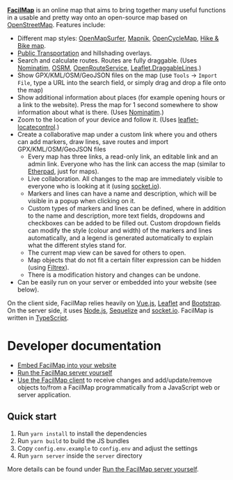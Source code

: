 [**FacilMap**](https://facilmap.org/) is an online map that aims to bring together many useful functions in a usable and pretty way onto an
open-source map based on [OpenStreetMap](https://openstreetmap.org/). Features include:

* Different map styles: [OpenMapSurfer](http://korona.geog.uni-heidelberg.de/), [Mapnik](https://openstreetmap.org/),
  [OpenCycleMap](https://opencyclemap.org/), [Hike & Bike map](http://hikebikemap.org/).
* [Public Transportation](http://openptmap.org/) and hillshading overlays.
* Search and calculate routes. Routes are fully draggable. (Uses [Nominatim](http://wiki.openstreetmap.org/wiki/Nominatim),
  [OSRM](http://project-osrm.org/), [OpenRouteService](https://openrouteservice.org/),
  [Leaflet.DraggableLines](https://github.com/FacilMap/Leaflet.DraggableLines).)
* Show GPX/KML/OSM/GeoJSON files on the map (use `Tools` → `Import File`, type a URL into the search field, or simply
  drag and drop a file onto the map)
* Show additional information about places (for example opening hours or a link to the website). Press the map for
  1 second somewhere to show information about what is there. (Uses [Nominatim](http://wiki.openstreetmap.org/wiki/Nominatim).)
* Zoom to the location of your device and follow it. (Uses [leaflet-locatecontrol](https://github.com/domoritz/leaflet-locatecontrol).)
* Create a collaborative map under a custom link where you and others can add markers, draw lines, save routes and
  import GPX/KML/OSM/GeoJSON files
    * Every map has three links, a read-only link, an editable link and an admin link. Everyone who has the link can access the map
      (similar to [Etherpad](http://etherpad.org/), just for maps).
    * Live collaboration. All changes to the map are immediately visible to everyone who is looking at it (using
      [socket.io](http://socket.io/)).
    * Markers and lines can have a name and description, which will be visible in a popup when clicking on it.
    * Custom types of markers and lines can be defined, where in addition to the name and description, more text fields,
      dropdowns and checkboxes can be added to be filled out. Custom dropdown fields can modify the style (colour and width)
      of the markers and lines automatically, and a legend is generated automatically to explain what the different
      styles stand for.
    * The current map view can be saved for others to open.
    * Map objects that do not fit a certain filter expression can be hidden (using [Filtrex](https://github.com/m93a/filtrex)).
    * There is a modification history and changes can be undone.
* Can be easily run on your server or embedded into your website (see below).

On the client side, FacilMap relies heavily on [Vue.js](https://vuejs.org/), [Leaflet](http://leafletjs.com/)
and [Bootstrap](https://getbootstrap.com/). On the server side, it uses [Node.js](https://nodejs.org/),
[Sequelize](http://sequelizejs.com/) and [socket.io](http://socket.io/). FacilMap is written in [TypeScript](https://www.typescriptlang.org/).


Developer documentation
=======================

* [Embed FacilMap into your website](./frontend/README.md)
* [Run the FacilMap server yourself](./server/README.md)
* [Use the FacilMap client](./client/README.md) to receive changes and add/update/remove objects to/from a FacilMap
  programmatically from a JavaScript web or server application.


Quick start
-----------

1. Run `yarn install` to install the dependencies
2. Run `yarn build` to build the JS bundles
3. Copy `config.env.example` to `config.env` and adjust the settings
4. Run `yarn server` inside the `server` directory

More details can be found under [Run the FacilMap server yourself](./server/README.md).